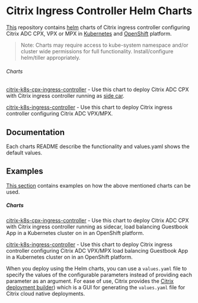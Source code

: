 # Citrix Ingress Controller Helm Charts

[This](https://github.com/citrix/citrix-helm-charts) repository contains [helm](https://helm.sh) charts of Citrix ingress controller configuring Citrix ADC CPX, VPX or MPX in [Kubernetes](https://kubernetes.io) and [OpenShift](https://www.openshift.com) platform.

> Note: Charts may require access to kube-system namespace and/or cluster wide permissions for full functionality. Install/configure helm/tiller appropriately.

###### Charts
[citrix-k8s-cpx-ingress-controller](https://github.com/citrix/citrix-helm-charts/tree/master/citrix-k8s-cpx-ingress-controller) - Use this chart to deploy Citrix ADC CPX with Citrix ingress controller running as [side car](https://kubernetes.io/docs/concepts/workloads/pods/pod-overview/).

[citrix-k8s-ingress-controller](https://github.com/citrix/citrix-helm-charts/tree/master/citrix-k8s-ingress-controller) - Use this chart to deploy Citrix ingress controller configuring Citrix ADC VPX/MPX.

## Documentation
Each charts README describe the functionality and values.yaml shows the default values.

## Examples
[This section](https://github.com/citrix/citrix-helm-charts/tree/master/examples) contains examples on how the above mentioned charts can be used.

##### Charts
[citrix-k8s-cpx-ingress-controller](https://github.com/citrix/citrix-helm-charts/tree/master/examples/citrix-k8s-cpx-ingress-controller) - Use this chart to deploy Citrix ADC CPX with Citrix ingress controller running as sidecar, load balancing Guestbook App in a Kubernetes cluster on in an OpenShift platform.

[citrix-k8s-ingress-controller](https://github.com/citrix/citrix-helm-charts/tree/master/examples/citrix-k8s-ingress-controller) - Use this chart to deploy Citrix ingress controller configuring Citrix ADC VPX/MPX load balancing Guestbook App in a Kubernetes cluster on in an OpenShift platform.

 When you deploy using the Helm charts, you can use a `values.yaml` file to specify the values of the configurable parameters instead of providing each parameter as an argument. For ease of use, Citrix provides the [Citrix deployment builder](https://citrix.github.io/citrix-k8s-ingress-controller/)) which is a GUI for generating the `values.yaml` file for Citrix cloud native deployments.